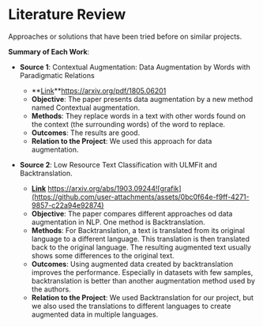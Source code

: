 # Literature Review

Approaches or solutions that have been tried before on similar projects.

**Summary of Each Work**:

- **Source 1**: Contextual Augmentation: Data Augmentation by Words with Paradigmatic Relations

  - **[Link]()**https://arxiv.org/pdf/1805.06201
  - **Objective**: The paper presents data augmentation by a new method named Contextual augmentation.
  - **Methods**: They replace words in a text with other words found on the context (the surrounding words) of the word to replace.
  - **Outcomes**: The results are good.
  - **Relation to the Project**: We used this approach for data augmentation.

- **Source 2**: Low Resource Text Classification with ULMFit and Backtranslation.
  
  - **[Link]()** https://arxiv.org/abs/1903.09244![grafik](https://github.com/user-attachments/assets/0bc0f64e-f9ff-4271-9857-c22a94e92874)
  - **Objective**: The paper compares different approaches od data augmentation in NLP. One method is Backtranslation.
  - **Methods**: For Backtranslation, a text is translated from its original language to a different language. This translation is then translated back to the original language. The resulting augmented text usually shows some differences to the original text.
  - **Outcomes**: Using augmented data created by backtranslation improves the performance. Especially in datasets with few samples, backtranslation is better than another augmentation method used by the authors.
  - **Relation to the Project**: We used Backtranslation for our project, but we also used the translations to different languages to create augmented data in multiple languages.

